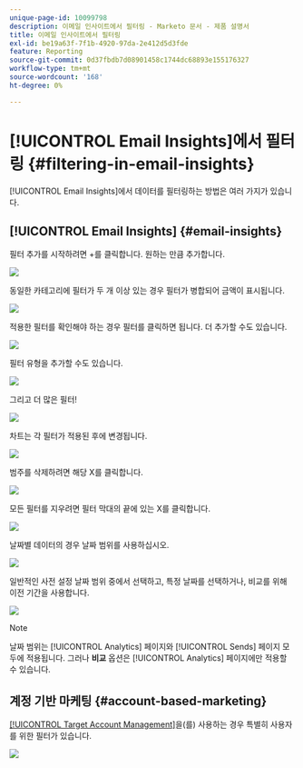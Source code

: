 ```yaml
---
unique-page-id: 10099798
description: 이메일 인사이트에서 필터링 - Marketo 문서 - 제품 설명서
title: 이메일 인사이트에서 필터링
exl-id: be19a63f-7f1b-4920-97da-2e412d5d3fde
feature: Reporting
source-git-commit: 0d37fbdb7d08901458c1744dc68893e155176327
workflow-type: tm+mt
source-wordcount: '168'
ht-degree: 0%

---
```


# [!UICONTROL Email Insights]에서 필터링 {#filtering-in-email-insights}

[!UICONTROL Email Insights]에서 데이터를 필터링하는 방법은 여러 가지가 있습니다.

## [!UICONTROL Email Insights] {#email-insights}

필터 추가를 시작하려면 +를 클릭합니다. 원하는 만큼 추가합니다.

![](assets/one-2.png)

동일한 카테고리에 필터가 두 개 이상 있는 경우 필터가 병합되어 금액이 표시됩니다.

![](assets/state.png)

적용한 필터를 확인해야 하는 경우 필터를 클릭하면 됩니다. 더 추가할 수도 있습니다.

![](assets/states.png)

필터 유형을 추가할 수도 있습니다.

![](assets/os.png)

그리고 더 많은 필터!

![](assets/more-filters.png)

차트는 각 필터가 적용된 후에 변경됩니다.

![](assets/filtered-chart.png)

범주를 삭제하려면 해당 X를 클릭합니다.

![](assets/filter1.png)

모든 필터를 지우려면 필터 막대의 끝에 있는 X를 클릭합니다.

![](assets/filter2.png)

날짜별 데이터의 경우 날짜 범위를 사용하십시오.

![](assets/date-click.png)

일반적인 사전 설정 날짜 범위 중에서 선택하고, 특정 날짜를 선택하거나, 비교를 위해 이전 기간을 사용합니다.

![](assets/date-range.png)

>[!NOTE]
>
>날짜 범위는 [!UICONTROL Analytics] 페이지와 [!UICONTROL Sends] 페이지 모두에 적용됩니다. 그러나 **비교** 옵션은 [!UICONTROL Analytics] 페이지에만 적용할 수 있습니다.

## 계정 기반 마케팅 {#account-based-marketing}

[[!UICONTROL Target Account Management]](https://docs.marketo.com/display/DOCS/Account+Based+Marketing+Overview)을(를) 사용하는 경우 특별히 사용자를 위한 필터가 있습니다.

![](assets/abm.png)
